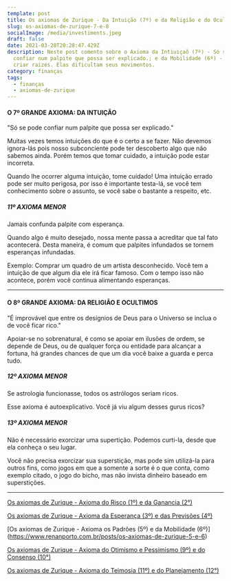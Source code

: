 ```yaml
---
template: post
title: Os axiomas de Zurique - Da Intuição (7º) e da Religião e do Ocultismo (8º)
slug: os-axiomas-de-zurique-7-e-8
socialImage: /media/investiments.jpeg
draft: false
date: 2021-03-28T20:28:47.429Z
description: Neste post comento sobre o Axioma da Intiuiçaõ (7º) - Só se pode
  confiar num palpite que possa ser explicado.; e da Mobilidade (6º) - Evite
  criar raizes. Elas dificultam seus movimentos.
category: finanças
tags:
  - finanças
  - axiomas-de-zurique
---
```

#### O 7º GRANDE AXIOMA: DA INTUIÇÃO

"Só se pode confiar num palpite que possa ser explicado."

Muitas vezes temos intuições do que é o certo a se fazer. Não devemos ignora-lás pois nosso subconciente pode ter descoberto algo que não sabemos ainda. Porém temos que tomar cuidado, a intuição pode estar incorreta.

Quando lhe ocorrer alguma intuição, tome cuidado! Uma intuição errado pode ser muito perigosa, por isso é importante testa-lá, se você tem conhecimento sobre o assunto, se você sabe o bastante a respeito, etc.

##### 11º AXIOMA MENOR

Jamais confunda palpite com esperança.

Quando algo é muito desejado, nossa mente passa a acreditar que tal fato acontecerá. Desta maneira, é comum que palpites infundados se tornem esperanças infundadas.

Exemplo: Comprar um quadro de um artista desconhecido. Você tem a intuição de que algum dia ele irá ficar famoso. Com o tempo isso não acontece, porém você continua alimentando esperanças.

----

#### O 8º GRANDE AXIOMA: DA RELIGIÃO E OCULTIMOS

"É improvável que entre os desígnios de Deus para o Universo se inclua o de você ficar rico."

Apoiar-se no sobrenatural, é como se apoiar em ilusões de ordem, se depende de Deus, ou de qualquer força ou entidade para alcançar a fortuna, há grandes chances de que um dia você baixe a guarda e perca tudo.

##### 12º AXIOMA MENOR

Se astrologia funcionasse, todos os astrólogos seriam ricos.

Esse axioma é autoexplicativo. Você já viu algum desses gurus ricos?

##### 13º AXIOMA MENOR

Não é necessário exorcizar uma supertição. Podemos curti-la, desde que ela conheça o seu lugar.

Você não precisa exorcizar sua superstição, mas pode sim utilizá-la para outros fins, como jogos em que a somente a sorte é o que conta, como exemplo citado, o jogo do bicho, mas não invista dinheiro baseado em superstições.

----

[Os axiomas de Zurique - Axioma do Risco (1º) e da Ganancia (2°)](https://www.renanporto.com.br/posts/os-axiomas-de-zurique-1-e-2)

[Os axiomas de Zurique - Axioma da Esperança (3º) e das Previsões (4º)](https://www.renanporto.com.br/posts/os-axiomas-de-zurique-3-e-4)

[Os axiomas de Zurique - Axioma os Padrões (5º) e da Mobilidade (6º)]
(https://www.renanporto.com.br/posts/os-axiomas-de-zurique-5-e-6)

[Os axiomas de Zurique - Axioma do Otimismo e Pessimismo (9º) e do Consenso (10°)](https://www.renanporto.com.br/posts/os-axiomas-de-zurique-9-e-10)

[Os axiomas de Zurique - Axioma do Teimosia (11º) e do Planejamento (12°)](https://www.renanporto.com.br/posts/os-axiomas-de-zurique-11-e-12)
